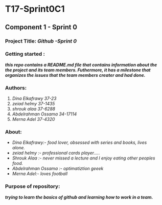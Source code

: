 # **T17-Sprint0C1**


## Component 1 - Sprint 0

### Project Title:  _Github -Sprint 0_



### Getting started :
**_this repo contains a README.md file that contains information about the the project and its team members. Futhermore, it has a milestone that organizes the issues that the team members creater and had done._**

### Authors:
   1. *Dina Elkafrawy 37-23*
   1. *zeiad helmy 37-1435*
   1. *shrouk alaa 37-6288*
   1. *Abdelrahman Ossama 34-17114*
   1. *Merna Adel 37-4320*

### About:
   * *Dina Elkafrawy:- food lover, obsessed with series and books, lives alone.*
   * *zeiad  helmy  :-  professional cards player.....*
   * *Shrouk Alaa :- never missed a lecture and I enjoy eating other peoples food.*
   * *Abdelrahman Ossama :- optimatiztion geeek*
   * *Merna Adel:- loves football*
   
   
### Purpose of repository: 
**_trying to learn the basics of github and learning how to work in a team._**
